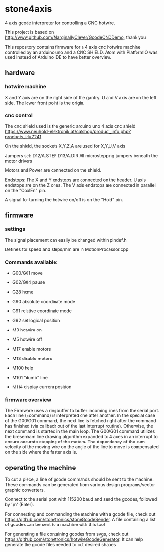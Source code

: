 # stone4axis
4 axis gcode interpreter for controlling a CNC hotwire.

This project is based on http://www.github.com/MarginallyClever/GcodeCNCDemo, thank you

This repository contains firmware for a 4 axis cnc hotwire machine controlled by an arduino uno and a CNC SHIELD. Atom with PlatformIO was used instead of Arduino IDE to have better overview.

## hardware

### hotwire machine

X and Y axis are on the right side of the gantry.
U and V axis are on the left side.
The lower front point is the origin.

### cnc control

The cnc shield used is the generic arduino uno 4 axis cnc shield https://www.neuhold-elektronik.at/catshop/product_info.php?products_id=7241

On the shield, the sockets X,Y,Z,A are used for X,Y,U,V axis

Jumpers set:
D12/A.STEP
D13/A.DIR
All microstepping jumpers beneath the motor drivers

Motors and Power are connected on the shield.

Endstops:
The X and Y endstops are connected on the header.
U axis endstops are on the Z ones.
The V axis endstops are connected in parallel on the "CoolEn" pin.

A signal for turning the hotwire on/off is on the "Hold" pin.

## firmware

### settings

The signal placement can easily be changed within pindef.h

Defines for speed and steps/mm are in MotionProcessor.cpp

### Commands available:
  + G00/G01 move
  + G02/G04 pause
  + G28	home
  + G90	absolute coordinate mode
  + G91	relative coordinate mode
  + G92	set logical position

  + M3	hotwire on
  + M5	hotwire off
  + M17	enable motors
  + M18	disable motors
  + M100	help
  + M101	"dumb" line
  + M114	display current position

### firmware overview

The Firmware uses a ringbuffer to buffer incoming lines from the serial port.
Each line (=command) is interpreted one after another.
In the special case of the G00/G01 command, the next line is fetched right after the command has finished (via callback out of the last interrupt routine). Otherwise, the next command is started in the main loop.
The G00/G01 command utilizes the bresenham line drawing algorithm expanded to 4 axes in an interrupt to ensure accurate stepping of the motors. The dependency of the sum velocity of the moving wire on the angle of the line to move is compensated on the side where the faster axis is.

## operating the machine

To cut a piece, a line of gcode commands should be sent to the machine. These commands can be generated from various design programs/vector graphic converters.

Connect to the serial port with 115200 baud and send the gcodes, followed by '\n' (Enter).

For connecting and commanding the machine with a gcode file, check out https://github.com/stonetronics/stoneGcodeSender. A file containing a list of gcodes can be sent to a machine with this tool

For generating a file containing gcodes from svgs, check out https://github.com/stonetronics/hotwireGcodeGenerator. It can help generate the gcode files needed to cut desired shapes


